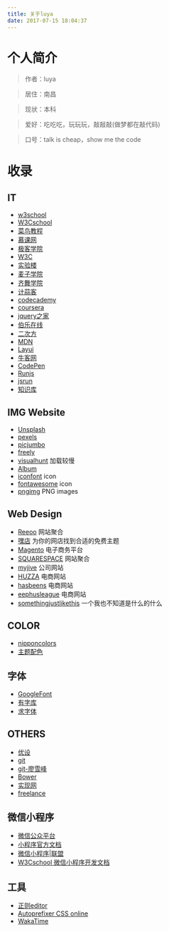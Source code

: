 ```yaml
---
title: 关于luya
date: 2017-07-15 18:04:37
---
```


# 个人简介

>作者：luya

>居住：南昌

>现状：本科

>爱好：吃吃吃，玩玩玩，敲敲敲(做梦都在敲代码)

>口号：talk is cheap，show me the code

# 收录

## IT
- [w3school](http://www.w3school.com.cn/)
- [W3Cschool](https://www.w3cschool.cn/)
- [菜鸟教程](http://www.runoob.com/)
- [慕课网](http://www.imooc.com/)
- [极客学院](http://www.jikexueyuan.com/)
- [W3C](http://www.w3cplus.com/)
- [实验楼](https://www.shiyanlou.com/)
- [麦子学院](http://www.maiziedu.com/)
- [齐舞学院](https://t.75team.com/video)
- [计蒜客](https://www.jisuanke.com/)
- [codecademy](https://www.codecademy.com/learn)
- [coursera](https://www.coursera.org/)
- [jquery之家](http://www.htmleaf.com/)
- [伯乐在线](http://web.jobbole.com/)
- [二次方](http://www.2cifang.com/)
- [MDN](https://developer.mozilla.org/zh-CN/)
- [Layui](http://www.layui.com/doc/)
- [牛客网](https://www.nowcoder.com/)
- [CodePen](https://codepen.io/)
- [Runjs](http://runjs.cn/)
- [jsrun](http://jsrun.net/)
- [知识库](http://lib.csdn.net/)

## IMG Website
- [Unsplash](https://unsplash.com/)
- [pexels](https://www.pexels.com/)
- [picjumbo](https://picjumbo.com/)
- [freely](https://freelyphotos.com/)
- [visualhunt](https://visualhunt.com/) 加载较慢
- [Album](http://albumartcollection.com/)
- [iconfont](http://www.iconfont.cn/) icon
- [fontawesome](http://fontawesome.io/) icon
- [pngimg](http://pngimg.com/) PNG images

## Web Design
- [Reeoo](http://reeoo.com/) 网站聚合
- [嘿店](http://hey.shop/) 为你的网店找到合适的免费主题
- [Magento](https://magento.com/) 电子商务平台
- [SQUARESPACE](https://www.squarespace.com/) 网站聚合
- [myjive](http://www.myjive.com/) 公司网站
- [HUZZA](http://www.huzza.net/) 电商网站
- [hasbeens](https://www.swedishhasbeens.com/) 电商网站
- [eephusleague](http://eephusleague.com/) 电商网站
- [somethingjustlikethis](http://somethingjustlikethis.com/) 一个我也不知道是什么的什么

## COLOR
- [nipponcolors](http://nipponcolors.com/) 
- [主题配色](http://ambiance.somethingjustlikethis.com/)

## 字体
- [GoogleFont](https://fonts.google.com/)
- [有字库](https://www.youziku.com/)
- [求字体](http://www.qiuziti.com/)

## OTHERS
- [优设](http://www.uisdc.com/)
- [git](https://git-scm.com/book/zh/v2/)
- [git-廖雪峰](https://www.liaoxuefeng.com/wiki/0013739516305929606dd18361248578c67b8067c8c017b000/)
- [Bower](https://bower.io/)
- [实现网](https://shixian.com/jobs)
- [freelance](https://www.freelance.com/)

## 微信小程序
- [微信公众平台](https://mp.weixin.qq.com/)
- [小程序官方文档](https://mp.weixin.qq.com/debug/wxadoc/dev/index.html?t=2017118)
- [微信小程序|联盟](http://www.wxapp-union.com/)
- [W3Cschool 微信小程序开发文档](https://www.w3cschool.cn/weixinapp/)

## 工具
- [正则editor](http://rubular.com/)
- [Autoprefixer CSS online](http://autoprefixer.github.io/)
- [WakaTime](https://wakatime.com/dashboard)
 